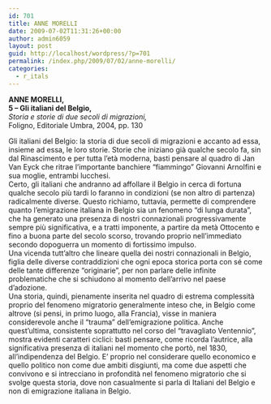 ```yaml
---
id: 701
title: ANNE MORELLI
date: 2009-07-02T11:31:26+00:00
author: admin6059
layout: post
guid: http://localhost/wordpress/?p=701
permalink: /index.php/2009/07/02/anne-morelli/
categories:
  - r_itals
---
```

<span class="er"><strong>ANNE MORELLI, </strong><br /> <strong>5 – Gli italiani del Belgio,</strong><br /> <em>Storia e storie di due secoli di migrazioni, </em><br /> Foligno, Editoriale Umbra, 2004, pp. 130</span>

<p class="er">
  Gli italiani del Belgio: la storia di due secoli di migrazioni e accanto ad essa, insieme ad essa, le loro storie. Storie che iniziano già qualche secolo fa, sin dal Rinascimento e per tutta l’età moderna, basti pensare al quadro di Jan Van Eyck che ritrae l’importante banchiere “fiammingo” Giovanni Arnolfini e sua moglie, entrambi lucchesi.<br /> Certo, gli italiani che andranno ad affollare il Belgio in cerca di fortuna qualche secolo più tardi lo faranno in condizioni (se non altro di partenza) radicalmente diverse. Questo richiamo, tuttavia, permette di comprendere quanto l’emigrazione italiana in Belgio sia un fenomeno “di lunga durata”, che ha generato una presenza di nostri connazionali progressivamente sempre più significativa, e a tratti imponente, a partire da metà Ottocento e fino a buona parte del secolo scorso, trovando proprio nell’immediato secondo dopoguerra un momento di fortissimo impulso.<br /> Una vicenda tutt’altro che lineare quella dei nostri connazionali in Belgio, figlia delle diverse contraddizioni che ogni epoca storica porta con sé come delle tante differenze “originarie”, per non parlare delle infinite problematiche che si schiudono al momento dell’arrivo nel paese d’adozione.<br /> Una storia, quindi, pienamente inserita nel quadro di estrema complessità proprio del fenomeno migratorio generalmente inteso che, in Belgio come altrove (si pensi, in primo luogo, alla Francia), visse in maniera considerevole anche il “trauma” dell’emigrazione politica. Anche quest’ultima, consistente soprattutto nel corso del “travagliato Ventennio”, mostra evidenti caratteri ciclici: basti pensare, come ricorda l’autrice, alla significativa presenza di italiani nel momento che portò, nel 1830, all’indipendenza del Belgio. E’ proprio nel considerare quello economico e quello politico non come due ambiti disgiunti, ma come due aspetti che convivono e si intrecciano in profondità nel fenomeno migratorio che si svolge questa storia, dove non casualmente si parla di Italiani del Belgio e non di emigrazione italiana in Belgio.
</p>